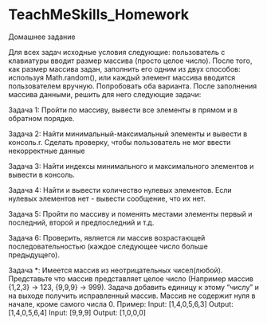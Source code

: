 # TeachMeSkills_Homework

Домашнее задание

Для всех задач исходные условия следующие: пользователь с клавиатуры вводит размер
массива (просто целое число). После того, как размер массива задан, заполнить его
одним из двух способов: используя Math.random(), или каждый элемент массива вводится
пользователем вручную. Попробовать оба варианта. После заполнения массива
данными, решить для него следующие задачи:

Задача 1:
Пройти по массиву, вывести все элементы в прямом и в обратном порядке.

Задача 2:
Найти минимальный-максимальный элементы и вывести в консоль.r. Сделать проверку, чтобы пользователь не мог
ввести некорректные данные

Задача 3:
Найти индексы минимального и максимального элементов и вывести в консоль.

Задача 4:
Найти и вывести количество нулевых элементов. Если нулевых элементов нет - вывести
сообщение, что их нет.

Задача 5:
Пройти по массиву и поменять местами элементы первый и последний, второй и
предпоследний и т.д.

Задача 6:
Проверить, является ли массив возрастающей последовательностью (каждое следующее
число больше предыдущего).

Задача *:
Имеется массив из неотрицательных чисел(любой). Представьте что массив
представляет целое число (Например массив {1,2,3} -> 123, {9,9,9} -> 999). Задача
добавить единицу к этому “числу” и на выходе получить исправленный массив. Массив не
содержит нуля в начале, кроме самого числа 0.
Пример:
Input: [1,4,0,5,6,3]
Output: [1,4,0,5,6,4]
Input: [9,9,9]
Output: [1,0,0,0]
